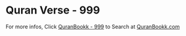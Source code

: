# Quran Verse - 999 

For more infos, Click [QuranBookk - 999](https://www.quranbookk.com/quran/search?q=999) to Search at [QuranBookk.com](http://quranbookk.com/)